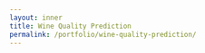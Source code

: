 ```yaml
---
layout: inner
title: Wine Quality Prediction
permalink: /portfolio/wine-quality-prediction/
---
```


